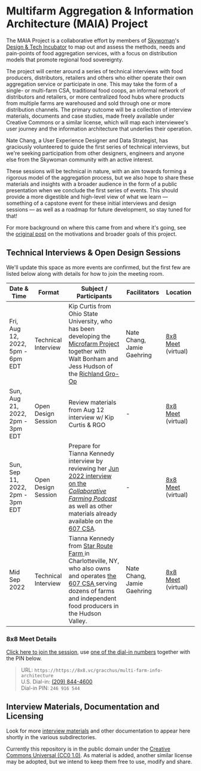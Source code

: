 # Multifarm Aggregation & Information Architecture (MAIA) Project
The MAIA Project is a collaborative effort by members of [Skywoman](https://skywoman.community)'s [Design & Tech Incubator](https://github.com/skywoman) to map out and assess the methods, needs and pain-points of food aggregation services, with a focus on distribution models that promote regional food sovereignty.

The project will center around a series of technical interviews with food producers, distributors, retailers and others who either operate their own aggregation service or participate in one. This may take the form of a single- or multi-farm CSA, traditional food coops, an informal network of distributors and retailers, or more centralized food hubs where products from multiple farms are warehoused and sold through one or more distribution channels. The primary outcome will be a collection of interview materials, documents and case studies, made freely available under Creative Commons or a similar license, which will map each interviewee's user journey and the information architecture that underlies their operation.

Nate Chang, a User Experience Designer and Data Strategist, has graciously volunteered to guide the first series of technical interviews, but we're seeking participation from other designers, engineers and anyone else from the Skywoman community with an active interest. 

These sessions will be technical in nature, with an aim towards forming a rigorous model of the aggregation process, but we also hope to share these materials and insights with a broader audience in the form of a public presentation when we conclude the first series of events. This should provide a more digestible and high-level view of what we learn — something of a capstone event for these initial interviews and design sessions — as well as a roadmap for future development, so stay tuned for that!

For more background on where this came from and where it's going, see the [original post](https://www.skywoman.community/post/toward-a-platform-cooperative-for-food-sovereignty) on the motivations and broader goals of this project.

## Technical Interviews & Open Design Sessions
We'll update this space as more events are confirmed, but the first few are listed below along with details for how to join the meeting room.

| Date & Time | Format | Subject / Participants | Facilitators | Location |
|---|---|---|---|---|
| Fri, Aug 12, 2022, 5pm - 6pm EDT | Technical Interview | Kip Curtis from Ohio State University, who has been developing the [ Microfarm Project ]( https://osumarion.osu.edu/alumni-initiatives/initiatives/microfarm.html ) together with Walt Bonham and Jess Hudson of the [ Richland Gro-Op ]( https://richlandgro-op.com/ ) | Nate Chang, Jamie Gaehring | [8x8 Meet]( https://8x8.vc/gracchus/multi-farm-info-architecture ) (virtual) |
| Sun, Aug 21, 2022, 2pm - 3pm EDT | Open Design Session | Review materials from Aug 12 interview w/ Kip Curtis & RGO | - | [8x8 Meet]( https://8x8.vc/gracchus/multi-farm-info-architecture ) (virtual) |
| Sun, Sep 11, 2022, 2pm - 3pm EDT | Open Design Session | Prepare for Tianna Kennedy interview by reviewing her [Jun 2022 interview on the _Collaborative Farming Podcast_](https://collaborativefarming.libsyn.com/website/building-a-relationship-based-model-tianna-kennedy-of-607-csa) as well as other materials already available on the [607 CSA](https://www.the607csa.com/info). | - | [8x8 Meet]( https://8x8.vc/gracchus/multi-farm-info-architecture ) (virtual) |
| Mid Sep 2022 | Technical Interview | Tianna Kennedy from [ Star Route Farm ]( http://www.starroutefarmny.com/ ) in Charlotteville, NY, who also owns and operates [ the 607 CSA ]( https://www.the607csa.com/info ) serving dozens of farms and independent food producers in the Hudson Valley. | Nate Chang, Jamie Gaehring | [8x8 Meet]( https://8x8.vc/gracchus/multi-farm-info-architecture ) (virtual) |

### 8x8 Meet Details
[Click here to join the session](https://8x8.vc/gracchus/multi-farm-info-architecture), use [one of the dial-in numbers](https://8x8.vc/gracchus/static/dialInInfo.html?room=multi-farm-info-architecture) together with the PIN below.

> URL: `https://https://8x8.vc/gracchus/multi-farm-info-architecture`  
> U.S. Dial-in: [(209) 844-4600](tel:+1-209-844-4600,246916544#)  
> Dial-in PIN: `246 916 544`  

## Interview Materials, Documentation and Licensing
Look for more [interview materials](interviews/) and other documentation to appear here shortly in the various subdirectories.

Currently this repository is in the public domain under the [Creative Commons Universal (CC0 1.0)](https://creativecommons.org/publicdomain/zero/1.0/). As material is added, another similar license may be adopted, but we intend to keep them free to use, modify and share.
